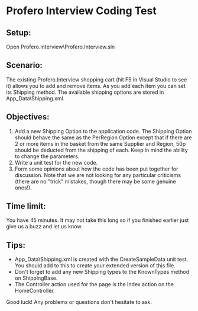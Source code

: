 ﻿# Profero Interview Coding Test #
## Setup: ##
Open Profero.Interview\Profero.Interview.sln
## Scenario: ##
The existing Profero.Interview shopping cart (hit F5 in Visual Studio to see it) allows you to add and remove items. As you add each item you can set its Shipping method.
The available shipping options are stored in App_Data\Shipping.xml.
## Objectives: ##
1. Add a new Shipping Option to the application code. The Shipping Option should behave the same as the PerRegion Option except that if there are 2 or more items in the basket from the same Supplier and Region, 50p should be deducted from the shipping of each. Keep in mind the ability to change the parameters.
2. Write a unit test for the new code.
3. Form some opinions about how the code has been put together for discussion. Note that we are not looking for any particular criticisms (there are no "trick" mistakes, though there may be some genuine ones!).

## Time limit: ##
You have 45 minutes. It may not take this long so if you finished earlier just give us a buzz and let us know.
## Tips: ##

- App_Data\Shipping.xml is created with the CreateSampleData unit test. You should add to this to create your extended version of this file.
- Don't forget to add any new Shipping types to the KnownTypes method on ShippingBase.
- The Controller action used for the page is the Index action on the HomeController.

Good luck! Any problems or questions don't hesitate to ask.

